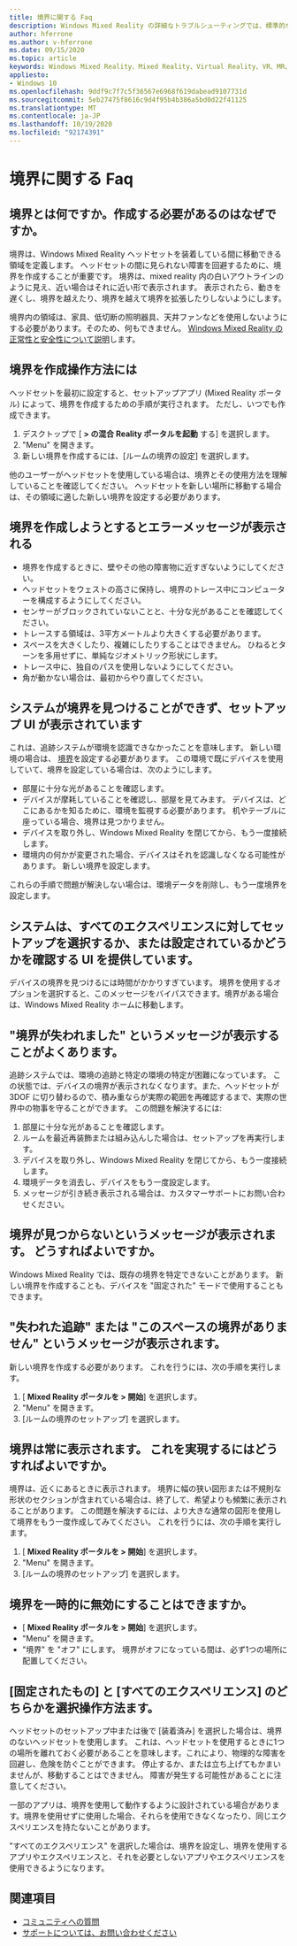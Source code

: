 ```yaml
---
title: 境界に関する Faq
description: Windows Mixed Reality の詳細なトラブルシューティングでは、標準的なコンシューマーサポートドキュメントを超えています。
author: hferrone
ms.author: v-hferrone
ms.date: 09/15/2020
ms.topic: article
keywords: Windows Mixed Reality、Mixed Reality、Virtual Reality、VR、MR、トラブルシューティング、エラー、ヘルプ、サポート、境界
appliesto:
- Windows 10
ms.openlocfilehash: 9ddf9c7f7c5f36567e6968f619dabead9107731d
ms.sourcegitcommit: 5eb27475f8616c9d4f95b4b386a5bd0d22f41125
ms.translationtype: MT
ms.contentlocale: ja-JP
ms.lasthandoff: 10/19/2020
ms.locfileid: "92174391"
---
```

# <a name="boundary-faqs"></a>境界に関する Faq

## <a name="whats-a-boundary-and-why-should-i-create-one"></a>境界とは何ですか。作成する必要があるのはなぜですか。

境界は、Windows Mixed Reality ヘッドセットを装着している間に移動できる領域を定義します。 ヘッドセットの間に見られない障害を回避するために、境界を作成することが重要です。 境界は、mixed reality 内の白いアウトラインのように見え、近い場合はそれに近い形で表示されます。 表示されたら、動きを遅くし、境界を越えたり、境界を越えて境界を拡張したりしないようにします。

境界内の領域は、家具、低切断の照明器具、天井ファンなどを使用しないようにする必要があります。そのため、何もできません。 [Windows Mixed Reality の正常性と安全性について説明](wmr-health-safety-comfort.md)します。

## <a name="how-do-i-create-a-boundary"></a>境界を作成操作方法には

ヘッドセットを最初に設定すると、セットアップアプリ (Mixed Reality ポータル) によって、境界を作成するための手順が実行されます。 ただし、いつでも作成できます。

1. デスクトップで [ **> の混合 Reality ポータルを起動** する] を選択します。
2. "Menu" を開きます。
3. 新しい境界を作成するには、[ルームの境界の設定] を選択します。

他のユーザーがヘッドセットを使用している場合は、境界とその使用方法を理解していることを確認してください。 ヘッドセットを新しい場所に移動する場合は、その領域に適した新しい境界を設定する必要があります。

## <a name="i-get-an-error-message-when-i-try-to-create-a-boundary"></a>境界を作成しようとするとエラーメッセージが表示される

* 境界を作成するときに、壁やその他の障害物に近すぎないようにしてください。
* ヘッドセットをウェストの高さに保持し、境界のトレース中にコンピューターを構成するようにしてください。
* センサーがブロックされていないことと、十分な光があることを確認してください。
* トレースする領域は、3平方メートルより大きくする必要があります。
* スペースを大きくしたり、複雑にしたりすることはできません。 ひねるとターンを多用せずに、単純なジオメトリック形状にします。
* トレース中に、独自のパスを使用しないようにしてください。
* 角が動かない場合は、最初からやり直してください。

## <a name="the-system-cannot-find-the-boundary-and-im-being-presented-with-setup-ui"></a>システムが境界を見つけることができず、セットアップ UI が表示されています

これは、追跡システムが環境を認識できなかったことを意味します。 新しい環境の場合は、 [境界](set-up-windows-mixed-reality.md#set-up-your-room-boundary)を設定する必要があります。
この環境で既にデバイスを使用していて、境界を設定している場合は、次のようにします。

* 部屋に十分な光があることを確認します。
* デバイスが摩耗していることを確認し、部屋を見てみます。 デバイスは、どこにあるかを知るために、環境を監視する必要があります。 机やテーブルに座っている場合、境界は見つかりません。
* デバイスを取り外し、Windows Mixed Reality を閉じてから、もう一度接続します。
* 環境内の何かが変更された場合、デバイスはそれを認識しなくなる可能性があります。 新しい境界を設定します。

これらの手順で問題が解決しない場合は、環境データを削除し、もう一度境界を設定します。

## <a name="the-system-is-presenting-me-with-ui-that-asks-me-to-choose-setup-for-all-experiences-or-seatedstanding-and-i-see-my-bounds"></a>システムは、すべてのエクスペリエンスに対してセットアップを選択するか、または設定されているかどうかを確認する UI を提供しています。

デバイスの境界を見つけるには時間がかかりすぎています。 境界を使用するオプションを選択すると、このメッセージをバイパスできます。境界がある場合は、Windows Mixed Reality ホームに移動します。

## <a name="i-often-see-a-message-saying-ive-lost-my-bounds"></a>"境界が失われました" というメッセージが表示することがよくあります。

追跡システムでは、環境の追跡と特定の環境の特定が困難になっています。 この状態では、デバイスの境界が表示されなくなります。また、ヘッドセットが3DOF に切り替わるので、積み重ならが実際の範囲を再確認するまで、実際の世界中の物事を守ることができます。 この問題を解決するには:

1. 部屋に十分な光があることを確認します。
2. ルームを最近再装飾または組み込んした場合は、セットアップを再実行します。
3. デバイスを取り外し、Windows Mixed Reality を閉じてから、もう一度接続します。
4. 環境データを消去し、デバイスをもう一度設定します。
5. メッセージが引き続き表示される場合は、カスタマーサポートにお問い合わせください。

## <a name="a-message-says-my-boundary-cant-be-found-what-should-i-do"></a>境界が見つからないというメッセージが表示されます。 どうすればよいですか。

Windows Mixed Reality では、既存の境界を特定できないことがあります。 新しい境界を作成することも、デバイスを "固定された" モードで使用することもできます。

## <a name="a-message-says-lost-tracking-or-we-dont-have-a-boundary-for-this-space"></a>"失われた追跡" または "このスペースの境界がありません" というメッセージが表示されます。

新しい境界を作成する必要があります。 これを行うには、次の手順を実行します。

1. [ **Mixed Reality ポータルを > 開始**] を選択します。
2. "Menu" を開きます。
3. [ルームの境界のセットアップ] を選択します。

## <a name="the-boundary-is-always-visible-how-can-i-make-it-go-away"></a>境界は常に表示されます。 これを実現するにはどうすればよいですか。

境界は、近くにあるときに表示されます。 境界に幅の狭い図形または不規則な形状のセクションが含まれている場合は、終了して、希望よりも頻繁に表示されることがあります。 この問題を解決するには、より大きな通常の図形を使用して境界をもう一度作成してみてください。 これを行うには、次の手順を実行します。

1. [ **Mixed Reality ポータルを > 開始**] を選択します。
2. "Menu" を開きます。
3. [ルームの境界のセットアップ] を選択します。

## <a name="can-i-turn-off-the-boundary-temporarily"></a>境界を一時的に無効にすることはできますか。

* [ **Mixed Reality ポータルを > 開始**] を選択します。
* "Menu" を開きます。
* "境界" を "オフ" にします。 境界がオフになっている間は、必ず1つの場所に配置してください。

## <a name="how-do-i-choose-between-seated-and-standing-and-all-experiences"></a>[固定されたもの] と [すべてのエクスペリエンス] のどちらかを選択操作方法ます。

ヘッドセットのセットアップ中または後で [装着済み] を選択した場合は、境界のないヘッドセットを使用します。 これは、ヘッドセットを使用するときに1つの場所を離れておく必要があることを意味します。これにより、物理的な障害を回避し、危険を防ぐことができます。 停止するか、または立ち上げてもかまいませんが、移動することはできません。 障害が発生する可能性があることに注意してください。

一部のアプリは、境界を使用して動作するように設計されている場合があります。境界を使用せずに使用した場合、それらを使用できなくなったり、同じエクスペリエンスを持たないことがあります。

"すべてのエクスペリエンス" を選択した場合は、境界を設定し、境界を使用するアプリやエクスペリエンスと、それを必要としないアプリやエクスペリエンスを使用できるようになります。

## <a name="see-also"></a>関連項目

* [コミュニティへの質問](https://answers.microsoft.com)
* [サポートについては、お問い合わせください](https://support.microsoft.com/contactus/)